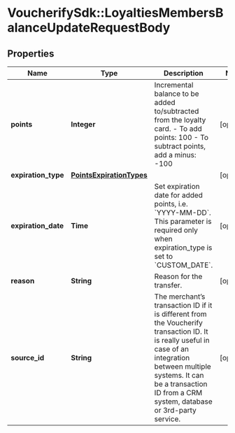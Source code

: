 # VoucherifySdk::LoyaltiesMembersBalanceUpdateRequestBody

## Properties

| Name | Type | Description | Notes |
| ---- | ---- | ----------- | ----- |
| **points** | **Integer** | Incremental balance to be added to/subtracted from the loyalty card.  - To add points: 100 - To subtract points, add a minus: -100 | [optional] |
| **expiration_type** | [**PointsExpirationTypes**](PointsExpirationTypes.md) |  | [optional] |
| **expiration_date** | **Time** | Set expiration date for added points, i.e. &#x60;YYYY-MM-DD&#x60;. This parameter is required only when expiration_type is set to &#x60;CUSTOM_DATE&#x60;. | [optional] |
| **reason** | **String** | Reason for the transfer. | [optional] |
| **source_id** | **String** | The merchant’s transaction ID if it is different from the Voucherify transaction ID. It is really useful in case of an integration between multiple systems. It can be a transaction ID from a CRM system, database or 3rd-party service. | [optional] |

